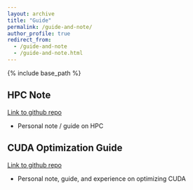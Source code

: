 ```yaml
---
layout: archive
title: "Guide"
permalink: /guide-and-note/
author_profile: true
redirect_from:
  - /guide-and-note
  - /guide-and-note.html
---
```


{% include base_path %}

HPC Note
------
[Link to github repo](https://github.com/lix19937/HPC-Notes)
* Personal note / guide on HPC




CUDA Optimization Guide
------
[Link to github repo](https://github.com/XiaoSong9905/CUDA-Optimization-Guide)
* Personal note, guide, and experience on optimizing CUDA


